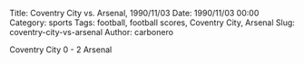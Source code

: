 Title: Coventry City vs. Arsenal, 1990/11/03
Date: 1990/11/03 00:00
Category: sports
Tags: football, football scores, Coventry City, Arsenal
Slug: coventry-city-vs-arsenal
Author: carbonero


Coventry City 0 - 2 Arsenal
